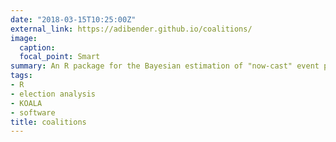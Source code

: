 ```yaml
---
date: "2018-03-15T10:25:00Z"
external_link: https://adibender.github.io/coalitions/
image:
  caption:
  focal_point: Smart
summary: An R package for the Bayesian estimation of "now-cast" event probabilities in multi-party electoral systems. Also provides functionality to download and preprocess newest polls as well as pooling and weighting of surveys.
tags:
- R
- election analysis
- KOALA
- software
title: coalitions
---
```

